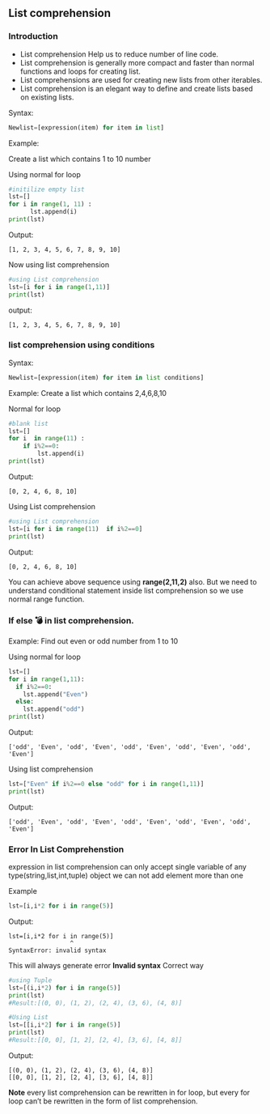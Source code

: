 ## List comprehension 

### Introduction
- List comprehension Help  us to reduce number of line code.
- List comprehension is generally more compact and faster  than normal functions and loops for creating list.
- List comprehensions are used for creating new lists from other iterables.
- List comprehension  is an elegant way to define and create lists based on existing lists.

Syntax:
```python
Newlist=[expression(item) for item in list]
```
Example:

Create a list which contains 1 to 10 number 

Using normal for loop
```python
#initilize empty list
lst=[]
for i in range(1, 11) :
      lst.append(i) 
print(lst) 
```
Output:
```
[1, 2, 3, 4, 5, 6, 7, 8, 9, 10]
```

Now using list comprehension
```python
#using List comprehension
lst=[i for i in range(1,11)]
print(lst) 
```
output:
```
[1, 2, 3, 4, 5, 6, 7, 8, 9, 10]
```

### list comprehension using conditions

Syntax:
```python
Newlist=[expression(item) for item in list conditions]
```

Example:
Create a list which contains
2,4,6,8,10

Normal for loop
```python
#blank list
lst=[]
for i  in range(11) :
    if i%2==0:
        lst.append(i) 
print(lst) 
```
Output:
```
[0, 2, 4, 6, 8, 10]
```
Using List comprehension
```python
#using List comprehension
lst=[i for i in range(11)  if i%2==0]
print(lst) 
```
Output:
```
[0, 2, 4, 6, 8, 10]
```
You can achieve above sequence using **range(2,11,2)** also. But we need to understand conditional statement inside list comprehension so we use normal range function. 


### If else :bomb: in list comprehension. 
Example:
Find out even or odd number from 1 to 10

Using normal for loop
```python
lst=[]
for i in range(1,11):
  if i%2==0:
    lst.append("Even")
  else:
    lst.append("odd") 
print(lst) 
```
Output:
```
['odd', 'Even', 'odd', 'Even', 'odd', 'Even', 'odd', 'Even', 'odd', 'Even']
```

Using list comprehension
```python
lst=["Even" if i%2==0 else "odd" for i in range(1,11)]
print(lst) 
```
Output:
```
['odd', 'Even', 'odd', 'Even', 'odd', 'Even', 'odd', 'Even', 'odd', 'Even']
```

### Error  In List Comprehenstion

expression in list comprehension can only accept single variable of any type(string,list,int,tuple) 
object we can not add element more than one

Example 
```python
lst=[i,i*2 for i in range(5)]
```
Output:
```
lst=[i,i*2 for i in range(5)]
                 ^
SyntaxError: invalid syntax
```

This will always generate error **Invalid syntax**
Correct way
```python
#using Tuple
lst=[(i,i*2) for i in range(5)]
print(lst)
#Result:[(0, 0), (1, 2), (2, 4), (3, 6), (4, 8)]

#Using List
lst=[[i,i*2] for i in range(5)]
print(lst)
#Result:[[0, 0], [1, 2], [2, 4], [3, 6], [4, 8]]
```
Output:
```
[(0, 0), (1, 2), (2, 4), (3, 6), (4, 8)]
[[0, 0], [1, 2], [2, 4], [3, 6], [4, 8]]
```
**Note** every list comprehension can be rewritten in for loop, 
but every for loop can’t be rewritten in the form of list comprehension.
